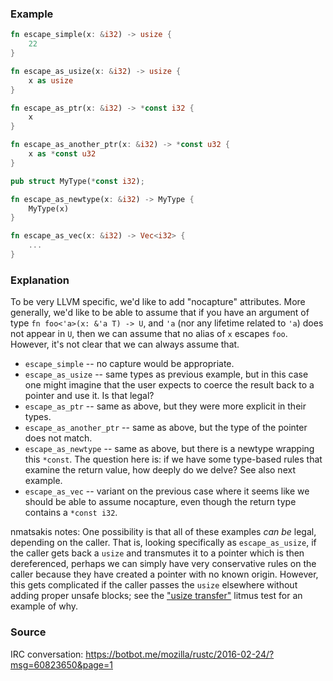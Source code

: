 ### Example

```rust
fn escape_simple(x: &i32) -> usize {
    22
}

fn escape_as_usize(x: &i32) -> usize {
    x as usize
}

fn escape_as_ptr(x: &i32) -> *const i32 {
    x
}

fn escape_as_another_ptr(x: &i32) -> *const u32 {
    x as *const u32
}

pub struct MyType(*const i32);

fn escape_as_newtype(x: &i32) -> MyType {
    MyType(x)
}

fn escape_as_vec(x: &i32) -> Vec<i32> {
    ...
}
```

### Explanation

To be very LLVM specific, we'd like to add "nocapture" attributes.
More generally, we'd like to be able to assume that if you have an
argument of type `fn foo<'a>(x: &'a T) -> U`, and `'a` (nor any
lifetime related to `'a`) does not appear in `U`, then we can assume
that no alias of `x` escapes `foo`. However, it's not clear that we
can always assume that.

- `escape_simple` -- no capture would be appropriate.
- `escape_as_usize` -- same types as previous example, but in this case
  one might imagine that the user expects to coerce the result back to
  a pointer and use it. Is that legal?
- `escape_as_ptr` -- same as above, but they were more explicit in their types.
- `escape_as_another_ptr` -- same as above, but the type of the pointer does not
  match.
- `escape_as_newtype` -- same as above, but there is a newtype wrapping this
  `*const`. The question here is: if we have some type-based rules that examine
  the return value, how deeply do we delve? See also next example.
- `escape_as_vec` -- variant on the previous case where it seems like
  we should be able to assume nocapture, even though the return type
  contains a `*const i32`.
  
nmatsakis notes: One possibility is that all of these examples *can
be* legal, depending on the caller. That is, looking specifically as
`escape_as_usize`, if the caller gets back a `usize` and transmutes it
to a pointer which is then dereferenced, perhaps we can simply have
very conservative rules on the caller because they have created a
pointer with no known origin. However, this gets complicated if the
caller passes the `usize` elsewhere without adding proper unsafe
blocks; see the ["usize transfer"][ut] litmus test for an example of
why.

[ut]: ../litmus_tests/usize_transfer.md

### Source

IRC conversation: https://botbot.me/mozilla/rustc/2016-02-24/?msg=60823650&page=1
